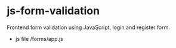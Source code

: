 # js-form-validation
Frontend form validation using JavaScript, login and register form.
- js file /forms/app.js
